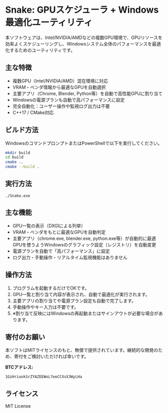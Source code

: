 # Snake: GPUスケジューラ + Windows最適化ユーティリティ

本ソフトウェアは、Intel/NVIDIA/AMDなどの複数GPU環境で、GPUリソースを効率よくスケジューリングし、Windowsシステム全体のパフォーマンスを最適化するためのユーティリティです。

## 主な特徴
- 複数GPU（Intel/NVIDIA/AMD）混在環境に対応
- VRAM・ベンダ情報から最適なGPUを自動選択
- 主要アプリ（Chrome, Blender, Python等）を自動で高性能GPUに割り当て
- Windowsの電源プランも自動で高パフォーマンスに設定
- 完全自動化：ユーザー操作や監視ログ出力は不要
- C++17 / CMake対応

## ビルド方法

WindowsのコマンドプロンプトまたはPowerShellで以下を実行してください。

```bash
mkdir build
cd build
cmake ..
cmake --build .
```

## 実行方法

```
./Snake.exe
```

## 主な機能
- GPU一覧の表示（DXGIによる列挙）
- VRAM・ベンダをもとに最適なGPUを自動判定
- 主要アプリ（chrome.exe, blender.exe, python.exe等）が自動的に最適GPUを使うようWindowsのグラフィック設定（レジストリ）を自動変更
- 電源プランを自動で「高パフォーマンス」に設定
- ログ出力・手動操作・リアルタイム監視機能はありません

## 操作方法
1. プログラムを起動するだけでOKです。
2. GPU一覧と割り当て内容が表示され、自動で最適化が実行されます。
3. 主要アプリの割り当てや電源プラン設定も自動で完了します。
4. 手動操作やキー入力は不要です。
5. ※割り当て反映にはWindowsの再起動またはサインアウトが必要な場合があります。

## 寄付のお願い

本ソフトはMITライセンスのもと、無償で提供されています。継続的な開発のため、寄付をご検討いただければ幸いです。

**BTCアドレス:**
```
1GzHriuokSrZYAZEEWoL7eeCCXsX3WyLHa
```

## ライセンス

MIT License
